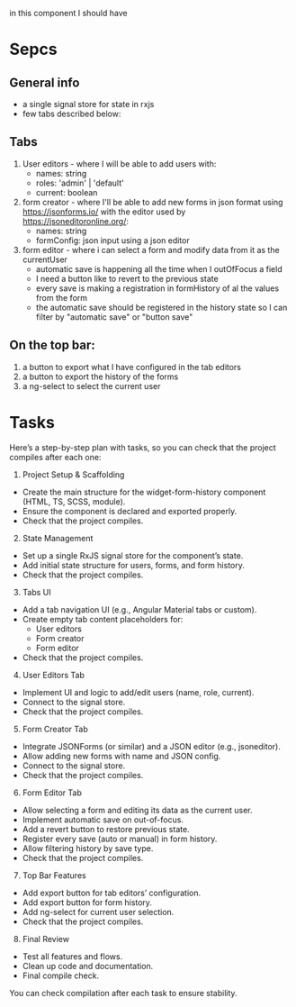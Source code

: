 in this component I should have

# Sepcs

## General info

- a single signal store for state in rxjs
- few tabs described below:

## Tabs

1. User editors - where I will be able to add users with:
   - names: string
   - roles: 'admin' | 'default'
   - current: boolean
1. form creator - where I'll be able to add new forms in json format using
   https://jsonforms.io/ with the editor used by https://jsoneditoronline.org/:
   - names: string
   - formConfig: json input using a json editor
1. form editor - where i can select a form and modify data from it as the
   currentUser
   - automatic save is happening all the time when I outOfFocus a field
   - I need a button like to revert to the previous state
   - every save is making a registration in formHistory of al the values from
     the form
   - the automatic save should be registered in the history state so I can
     filter by "automatic save" or "button save"

## On the top bar:

1. a button to export what I have configured in the tab editors
1. a button to export the history of the forms
1. a ng-select to select the current user

# Tasks

Here’s a step-by-step plan with tasks, so you can check that the project
compiles after each one:

1. Project Setup & Scaffolding

- Create the main structure for the widget-form-history component (HTML, TS,
  SCSS, module).
- Ensure the component is declared and exported properly.
- Check that the project compiles.

2. State Management

- Set up a single RxJS signal store for the component’s state.
- Add initial state structure for users, forms, and form history.
- Check that the project compiles.

3. Tabs UI

- Add a tab navigation UI (e.g., Angular Material tabs or custom).
- Create empty tab content placeholders for:
  - User editors
  - Form creator
  - Form editor
- Check that the project compiles.

4. User Editors Tab

- Implement UI and logic to add/edit users (name, role, current).
- Connect to the signal store.
- Check that the project compiles.

5. Form Creator Tab

- Integrate JSONForms (or similar) and a JSON editor (e.g., jsoneditor).
- Allow adding new forms with name and JSON config.
- Connect to the signal store.
- Check that the project compiles.

6. Form Editor Tab

- Allow selecting a form and editing its data as the current user.
- Implement automatic save on out-of-focus.
- Add a revert button to restore previous state.
- Register every save (auto or manual) in form history.
- Allow filtering history by save type.
- Check that the project compiles.

7. Top Bar Features

- Add export button for tab editors’ configuration.
- Add export button for form history.
- Add ng-select for current user selection.
- Check that the project compiles.

8. Final Review

- Test all features and flows.
- Clean up code and documentation.
- Final compile check.

You can check compilation after each task to ensure stability.
